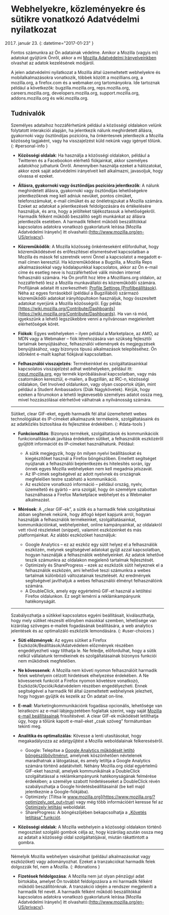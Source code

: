 # Webhelyekre, közleményekre és sütikre vonatkozó Adatvédelmi nyilatkozat

2017. január 23.
{: datetime="2017-01-23" }

Fontos számunkra az Ön adatainak védelme. Amikor a Mozilla (vagyis mi) adatokat gyűjtünk Önről, akkor a mi [Mozilla Adatvédelmi Irányelveinkben](http://www.mozilla.org/en-US/privacy/) olvashat az adatok kezelésének módjáról.

A jelen adatvédelmi nyilatkozat a Mozilla által üzemeltetett webhelyekre és mobilalkalmazásokra vonatkozik, többek között a mozillians.org, a mozilla.org, a firefox.com és a webmaker.org tartományokra. Ide tartoznak például a következők: bugzilla.mozilla.org, reps.mozilla.org, careers.mozilla.org, developers.mozilla.org, support.mozilla.org, addons.mozilla.org és wiki.mozilla.org.

## Tudnivalók

Személyes adataihoz hozzáférhetünk például a közösségi oldalakon velünk folytatott interakciói alapján, ha jelentkezik nálunk meghirdetett állásra, gyakornoki vagy ösztöndíjas pozícióra, ha önkéntesnek jelentkezik a Mozilla közösség tagjaként, vagy ha visszajelzést küld nekünk vagy igényel tőlünk. 
{: #personal-info }

* **Közösségi oldalak**: Ha használja a közösségi oldalakon, például a Twitteren és a Facebookon elérhető fiókjainkat, akkor személyes adatokhoz juthatunk Önről. Amennyiben használja ezeket a hálózatokat, akkor ezek saját adatvédelmi irányelveit kell alkalmazni, javasoljuk, hogy olvassa el ezeket. 

* **Állásra, gyakornoki vagy ösztöndíjas pozícióra jelentkezők**: A nálunk meghirdetett állásra, gyakornoki vagy ösztöndíjas lehetőségekre jelentkezőknek meg kell adniuk nevüket, pontos címüket, telefonszámukat, e-mail címüket és az önéletrajzukat a Mozilla számára. Ezeket az adatokat a jelentkezések feldolgozására és értékelésére használjuk, és arra, hogy a jelölteket tájékoztassuk a lehetőségekről. Harmadik félként működő beszállító segíti munkánkat az állásra jelentkezők esetében. A harmadik félként működő beszállítókkal kapcsolatos adatokra vonatkozó gyakorlatunk leírása [Mozilla Adatvédelmi Irányelv] itt olvasható:(http://www.mozilla.org/en-US/privacy/).

* **Közreműködők**: A Mozilla közösség önkénteseként előfordulhat, hogy közreműködésével és erőfeszítései elismerésével kapcsolatban a Mozilla és mások fel szeretnék venni Önnel a kapcsolatot a megadott e-mail címen keresztül. Ha közreműködése a Bugzilla, a Mozilla Reps alkalmazásokkal vagy kódalapunkkal kapcsolatos, akkor az Ön e-mail címe és esetleg neve is hozzáférhetővé válik minden internet felhasználó számára. Ha Ön profilt hoz létre a Mozillians.org oldalon, az hozzáférhető lesz a Mozilla munkavállalói és közreműködői számára. Profiljának adatait itt szerkesztheti: [Profile Settings (Profilbeállítások)](https://mozillians.org/user/edit). Néha az egyes forrásokból (például a Bugzillából) származó közreműködői adatokat irányítópultokon használjuk, hogy összesített adatokat nyerjünk a Mozilla közösségről. Egy példa: [https://wiki.mozilla.org/Contribute/Dashboards](https://wiki.mozilla.org/Contribute/Dashboards). Ha van rá mód, igyekszünk a lehető legszűkebbre venni a nyilvánosan megjelenített elérhetőségek körét.

* **Fiókok**: Egyes webhelyeken – ilyen például a Marketplace, az AMO, az MDN vagy a Webmaker – fiók létrehozására van szükség fejlesztői tartalmak benyújtásához, felhasználói vélemények és megjegyzések benyújtásához, vagy bizonyos típusú alkalmazások telepítéséhez.  Ön időnként e-mailt kaphat fiókjával kapcsolatban. 

* **Felhasználói visszajelzés**: Termékeinkkel és szolgáltatásainkkal kapcsolatos visszajelzést adhat webhelyeken, például itt: [input.mozilla.org](https://input.mozilla.org/), egy termék kipróbálásával kapcsolatban, vagy más csatornákon keresztül, e-mailen, a Bugzillán, az IRC-n, közösségi oldalakon, Get Involved oldalunkon, vagy olyan csoportok útján, mint például a Student Ambassadors (Diák Nagykövetek). Kérjük, hogy ezeken a fórumokon a lehető legkevesebb személyes adatot ossza meg, mivel hozzászólásai elérhetővé válhatnak a nyilvánosság számára.

---------------------------------------

Sütiket, clear GIF-eket, egyéb harmadik fél által üzemeltetett webes technológiákat és IP-címeket alkalmazunk termékeink, szolgáltatásaink és az adatközlés biztosítása és fejlesztése érdekében. 
{: #data-tools }

* **Funkcionalitás**: Bizonyos termékek, szolgáltatások és kommunikációk funkcionalitásának javítása érdekében sütiket, a felhasználók eszközéről gyűjtött információt és IP-címeket használhatunk. Például:
    * A sütik megjegyzik, hogy ön milyen nyelvi beállításokat és kiegészítőket használ a Firefox böngészőben. Emellett segítséget nyújtanak a felhasználói bejelentkezés és hitelesítés során, így önnek egyes Mozilla webhelyeken nem kell megadnia jelszavát.  
    * Az IP-címek segítségével az adott nyelvnek és országnak megfelelően testre szabható a kommunikáció.  
    * Az eszközre vonatkozó információ – például ország, nyelv, üzemeltető és gyártó – arra szolgál, hogy ön személyre szabottan használhassa a Firefox Marketplace webhelyet és a Webmaker alkalmazást.

* **Mérések**: A „clear GIF-ek”, a sütik és a harmadik felek szolgáltatásai abban segítenek nekünk, hogy átfogó képet kapjunk arról, hogyan használják a felhasználók termékeinket, szolgáltatásainkat, kommunikációinkat, webhelyeinket, online kampányainkat, az oldalakról vett rövid részleteket (snippet), valamint eszközeinket és más platformjainkat. Az alábbi eszközöket használjuk:
    * Google Analytics – ez az eszköz egy sütit helyez el a felhasználók eszközén, melynek segítségével adatokat gyűjt azzal kapcsolatban, hogyan használják a felhasználók webhelyeinket.      Az adatok lehetővé teszik számunkra az oldalakon megjelenő tartalmak fejlesztését.  
    * Optimizely és ShareProgress – ezek az eszközök sütit helyeznek el a felhasználók eszközén, ami lehetővé teszi számunkra a webes tartalmak különböző változatainak tesztelését.  Az eredmények segítségével javíthatjuk a webes felhasználói élményt felhasználóink számára.
    * A DoubleClick, amely egy egyértelmű GIF-et használ a letöltési Firefox oldalunkon.  Ez segít lemérni a reklámkampányunk hatékonyságát.

---------------------------------------

Szabályozhatja a sütikkel kapcsolatos egyéni beállításait, kiválaszthatja, hogy mely sütiket részesíti előnyben másokkal szemben, lehetősége van kizárólag szöveges e-mailek fogadásának beállítására, a web analytics jelentések és az optimalizáló eszközök lemondására. 
{: #user-choices }

* **Süti előzmények**: Az egyes sütiket a Firefox Eszközök/Beállítások/Adatvédelem előzmények részében engedélyezheti vagy tilthatja le. Ne feledje, előfordulhat, hogy a sütik nélkül vállalatunk termékeinek és szolgáltatásainak bizonyos funkciói nem működnek megfelelően.

* **Ne kövessenek**: A Mozilla nem követi nyomon felhasználóit harmadik felek webhelyein célzott hirdetések elhelyezése érdekében. A Ne kövessenek funkciót a Firefox nyomon követésre vonatkozó, Eszközök/Opciók/Adatvédelem részében engedélyezheti. Ennek segítségével a harmadik fél által üzemeltetett webhelynek jelezheti, hogy hogyan gyűjtik és kezelik az Ön adatait on-line. 

* **E-mail**: Marketingkommunikációnk fogadása opcionális, lehetősége van leiratkozni az e-mail lábjegyzetében foglaltak szerint, vagy saját [Mozilla e-mail beállításainak](https://www.mozilla.org/en-US/newsletter/recovery/) frissítésével. A clear GIF-ek működését letilthatja úgy, hogy a tőlünk kapott e-mail-eket „csak szöveg” formátumban tekinti meg. 

* **Analitika és optimalizálás**: Kövesse a lenti utasításokat, hogy megakadályozza az adatgyűjtést a Mozilla weboldalainak felkereséséről.
   *  Google: Telepítse a [Google Analytics működését letiltó böngészőbővítményt](https://tools.google.com/dlpage/gaoptout), amelynek köszönhetően névtelenek maradhatnak a látogatásai, és amely letiltja a Google Analytics számára történő adatátvitelt. Néhány Mozilla.org oldal egyértelmű GIF-eket használ, amelyek kommunikálnak a DoubleClick szolgáltatással a reklámkampányunk hatékonyságának felmérése érdekében; a személye szabott hirdetéseseket a DoubleClick révén szabályozhatja a Google hirdetésbeállításainál (be kell majd jelentkeznie a Google-fiókjába).
   *  Optimizely: [Tiltsa le www.mozilla.org](https://www.mozilla.org/?optimizely_opt_out=true) vagy még több információért keresse fel az [Optimizely letiltási](https://www.optimizely.com/opt_out) weboldalát. 
   *  ShareProgress: A böngészőjében bekapcsolhatja a [„Követés letiltása” funkciót](https://support.mozilla.org/kb/how-do-i-turn-do-not-track-feature).

* **Közösségi oldalak**: A Mozilla webhelyein a közösségi oldalakon történő megosztást szolgáló gombok célja az, hogy kizárólag azután ossza meg az adatait a közösségi oldal szolgáltatójával, miután rákattintott a gombra.

---------------------------------------

Némelyik Mozilla webhelyen vásárolhat (például alkalmazásokat vagy eszközöket) vagy adományozhat. Ezeket a tranzakciókat harmadik felek dolgozzák fel, nem a Mozilla. 
{: #donations }

* **Fizetések feldolgozása**: A Mozilla nem jut olyan pénzügyi adat birtokába, amelyet Ön továbbít feldolgozásra a mi harmadik félként működő beszállítónknak. A tranzakció idején a rendszer megjeleníti a harmadik fél nevét. A harmadik félként működő beszállítókkal kapcsolatos adatokra vonatkozó gyakorlatunk leírása [Mozilla Adatvédelmi Irányelv] itt olvasható:(http://www.mozilla.org/en-US/privacy/). 
